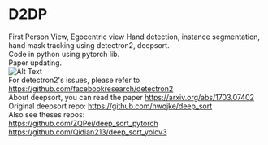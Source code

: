 # D2DP
First Person View, Egocentric view Hand detection, instance segmentation, hand mask tracking using detectron2, deepsort. \
Code in python using pytorch lib. \
Paper updating. \
![Alt Text](https://media.giphy.com/media/hTD4GaouisFLjUVWtM/giphy.gif) \
For detectron2's issues, please refer to https://github.com/facebookresearch/detectron2 \
About deepsort, you can read the paper https://arxiv.org/abs/1703.07402 \
Original deepsort repo: https://github.com/nwojke/deep_sort \
Also see theses repos: \
https://github.com/ZQPei/deep_sort_pytorch \
https://github.com/Qidian213/deep_sort_yolov3
